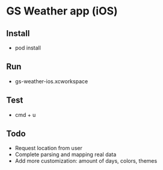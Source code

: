 # GS Weather app (iOS)

## Install
- pod install

## Run
- gs-weather-ios.xcworkspace

## Test
- cmd + u

## Todo
- Request location from user
- Complete parsing and mapping real data
- Add more customization: amount of days, colors, themes 
